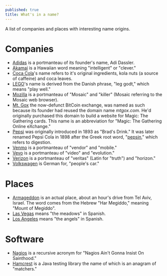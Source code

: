 ```yaml
---
published: true
title: What's in a name?
---
```

A list of companies and places with interesting name origins.

# Companies

- [Adidas](https://en.wikipedia.org/wiki/Adolf_Dassler) is a portmanteau of its founder's name,  Adi Dassler.
- [Akamai](https://en.wikipedia.org/wiki/Akamai_Technologies) is a Hawaiian word meaning "intelligent" or "clever."
- [Coca Cola](https://en.wikipedia.org/wiki/Coca-Cola)'s name refers to it's original ingredients, kola nuts (a source of caffeine) and coca leaves.
- [LEGO](https://en.wikipedia.org/wiki/Lego)'s name is derived from the Danish phrase, "leg godt," which means "play well."
- [Mozilla](https://en.wikipedia.org/wiki/Mozilla) is a portmanteau of "Mosaic" and "killer" (Mosaic referring to the Mosaic web browser). 
- [Mt. Gox](https://en.wikipedia.org/wiki/Mt._Gox) the now-defunct BitCoin exchange, was named as such because its founder had reused the domain name _mtgox.com_. He'd originally purchased this domain to build a website for Magic: The Gathering cards. This name is an abbreviation for "Magic: The Gathering Online eXchange."
- [Pepsi](https://en.wikipedia.org/wiki/Pepsi) was originally introduced in 1893 as "Brad's Drink." It was later renamed Pepsi Cola in 1898 after the Greek root word, "[pepsin](https://en.wiktionary.org/wiki/pepsin#English)," which refers to digestion.
- [Venmo](https://www.quora.com/What-does-the-name-Venmo-mean) is a portmanteau of "vendor" and "mobile."
- [Vevo](https://en.wikipedia.org/wiki/Vevo) is a portmanteau of "video" and "evolution."
- [Verizon](http://knowledge.wharton.upenn.edu/article/whats-in-a-name-not-much-without-a-branding-strategy/) is a portmanteau of "veritas" (Latin for "truth") and "horizon."
- [Volkswagen](https://en.wikipedia.org/wiki/Volkswagen) is German for, "people's car."

# Places

- [Armageddon](https://en.wikipedia.org/wiki/Tel_Megiddo) is an actual place, about an hour's drive from Tel Aviv, Israel. The word comes from the Hebrew "Har Megiddo," meaning "Mount of Megiddo".
- [Las Vegas](https://en.wikipedia.org/wiki/History_of_Las_Vegas) means "the meadows" in Spanish.
- [Los Angeles](https://en.wikipedia.org/wiki/Los_Angeles) means "the angels" in Spanish.

# Software

- [Nagios](https://www.david-merrick.com/2017/07/07/why-is-nagios-called-nagios/) is a recursive acronym for "Nagios Ain't Gonna Insist On Sainthood."
- [Hamcrest](https://en.wikipedia.org/wiki/Hamcrest) is a Java testing library the name of which is an anagram of "matchers."

